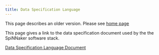 ```yaml
---
title: Data Specification Language
---
```

This page describes an older version. 
Please see [home page](/) 

This page gives a link to the data specification document used by the the SpiNNaker software stack.

[Data Specification Language Document](DSG_command_codes_ref_v2_0.pdf)

